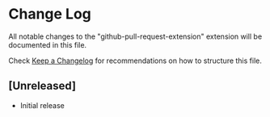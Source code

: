 # Change Log

All notable changes to the "github-pull-request-extension" extension will be documented in this file.

Check [Keep a Changelog](http://keepachangelog.com/) for recommendations on how to structure this file.

## [Unreleased]

- Initial release